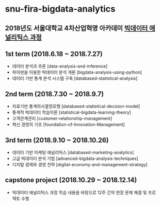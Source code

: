 # snu-fira-bigdata-analytics
2018년도 서울대학교 4차산업혁명 아카데미 [빅데이터 애널리틱스 과정](http://bdi.snu.ac.kr/academy/?page_id=1413) 
--------------------------------
## 1st term (2018.6.18 ~ 2018.7.27)
- 데이터 분석과 추론 [data-analysis-and-inference]
- 파이썬을 이용한 빅데이터 분석 개론 [bigdata-analysis-using-python]
- 데이터 기반 통계 분석 시스템 구축 [databased-statistical-analysis]
## 2nd term (2018.7.30 ~ 2018.9.7)
- 자료기반 통계의사결정모형 [databased-statistical-decision-model]
- 통계적 빅데이터 학습이론 [statistical-bigdata-learning-theory]
- 고객관계관리 [customer-relationship-management]
- 혁신 경영의 기초 [foundation-of-Innovation-Management]
## 3rd term (2018.9.10 ~ 2018.10.26)
- 데이터 기반 마케팅 애널리틱스 [databased-marketing-analytics]
- 고급 빅데이터 분석 기법 [advanced-bigdata-analysis-techniques]
- 디지털 경제와 경영 전략 [digital-economy-and-management-strategy]
## capstone project (2018.10.29 ~ 2018.12.14)
- 빅데이터 애널리틱스 과정 학습 내용을 바탕으로 12주 간의 현장 문제 해결 및 프로젝트 수행
